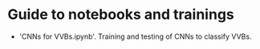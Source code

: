 # Guide to notebooks and trainings

- 'CNNs for VVBs.ipynb'. Training and testing of CNNs to classify VVBs.
